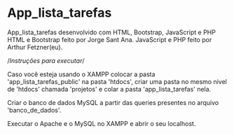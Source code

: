 # App_lista_tarefas
App_lista_tarefas desenvolvido com HTML, Bootstrap, JavaScript e PHP
HTML e Bootstrap feito por Jorge Sant Ana.
JavaScript e PHP feito por Arthur Fetzner(eu).


/*Instruções para executar*/

Caso você esteja usando o XAMPP colocar a pasta 'app_lista_tarefas_public' na pasta 'htdocs', criar uma pasta no mesmo nivel de 'htdocs' chamada 'projetos' e colar a pasta 'app_lista_tarefas' nela.

Criar o banco de dados MySQL a partir das queries presentes no arquivo 'banco_de_dados'.

Executar o Apache e o MySQL no XAMPP e abrir o seu localhost.
